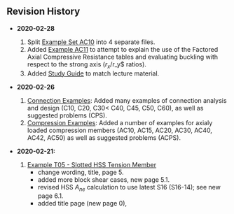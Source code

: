 ## Revision History

* **2020-02-28**
  1. Split [Example Set AC10](compression/AC10/AC10) into 4 separate files.
  1. Added [Example AC11](compression/AC11/AC11) to attempt to explain the use
     of the Factored Axial Compressive Resistance tables and evaluating
	 buckling with respect to the strong axis ($r_x/$r_y$ ratios).
  1. Added [Study Guide](Study-Guide) to match lecture material.

* **2020-02-26**
  1. [Connection Examples](connection/index): Added many examples of 
     connection analysis and design (C10, C20, C30< C40, C45, C50, C60),
     as well as suggested problems (CPS).
  1. [Compression Examples](compression/index): Added a number of examples
     for axialy loaded compression members (AC10, AC15, AC20, AC30, AC40, AC42, AC50)
	 as well as suggested problems (ACPS).

* **2020-02-21:**
  1. [Example T05 - Slotted HSS Tension Member](tension/T05/T05)
     - change wording, title, page 5.
	 - added more block shear cases, new page 5.1.
	 - revised HSS $A_{ne}$ calculation to use latest S16 (S16-14); see
	 new page 6.1.
	 - added title page (new page 0),
